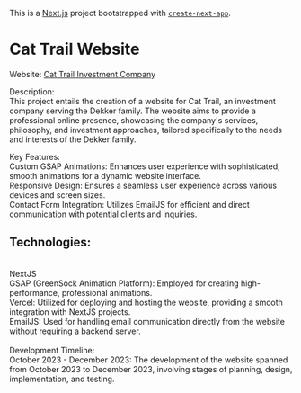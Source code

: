 This is a [Next.js](https://nextjs.org/) project bootstrapped with [`create-next-app`](https://github.com/vercel/next.js/tree/canary/packages/create-next-app).

# Cat Trail Website
Website: [Cat Trail Investment Company](https://www.cattrail.com/)

Description:
<br>
This project entails the creation of a website for Cat Trail, an investment company serving the Dekker family. The website aims to provide a professional online presence, showcasing the company's services, philosophy, and investment approaches, tailored specifically to the needs and interests of the Dekker family.

Key Features:
<br>
Custom GSAP Animations: Enhances user experience with sophisticated, smooth animations for a dynamic website interface.
<br>
Responsive Design: Ensures a seamless user experience across various devices and screen sizes.
<br>
Contact Form Integration: Utilizes EmailJS for efficient and direct communication with potential clients and inquiries.
<br>

## Technologies:
<br>
NextJS
<br>
GSAP (GreenSock Animation Platform): Employed for creating high-performance, professional animations.
<br>
Vercel: Utilized for deploying and hosting the website, providing a smooth integration with NextJS projects.
<br>
EmailJS: Used for handling email communication directly from the website without requiring a backend server.
<br><br>
Development Timeline:
<br>
October 2023 - December 2023: The development of the website spanned from October 2023 to December 2023, involving stages of planning, design, implementation, and testing.
